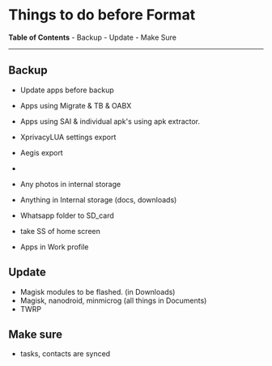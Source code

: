 # Things to do before Format



**Table of Contents**
    - Backup
    - Update
    - Make Sure


--- 




## Backup
- Update apps before backup

- Apps using Migrate & TB & OABX
- Apps using SAI & individual apk's using apk extractor.
- XprivacyLUA settings export
- Aegis export
- 

- Any photos in internal storage
- Anything in Internal storage (docs, downloads)
- Whatsapp folder to SD_card

- take SS of home screen
- Apps in Work profile


## Update

- Magisk modules to be flashed. (in Downloads)
- Magisk, nanodroid, minmicrog (all things in Documents)
- TWRP

## Make sure

- tasks, contacts are synced